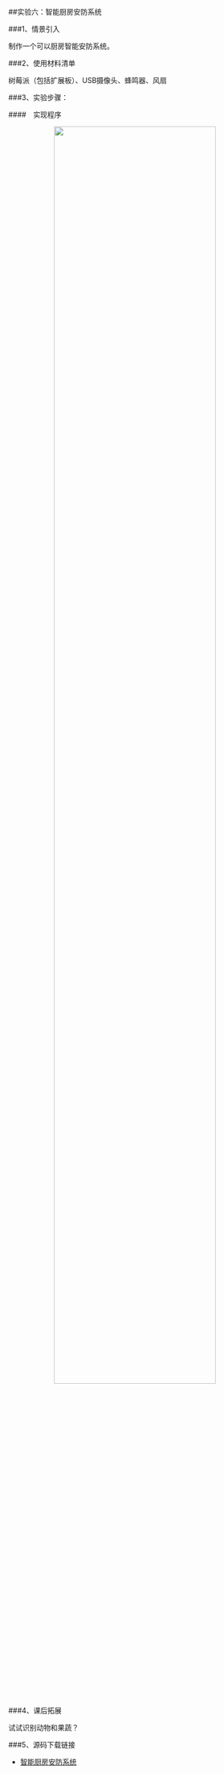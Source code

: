 ##实验六：智能厨房安防系统

###1、情景引入

制作一个可以厨房智能安防系统。

###2、使用材料清单

树莓派（包括扩展板）、USB摄像头、蜂鸣器、风扇

###3、实验步骤：

####　实现程序

<div align="center">
    <img src="/media/test/kitchen-pic1.png" width="80%">
</div>

###4、课后拓展

试试识别动物和果蔬？

###5、源码下载链接

- <a href="../../download/微课源代码/智能厨房安防系统.txt" download="" target="_blank">智能厨房安防系统</a>